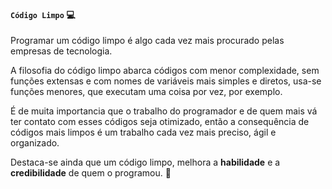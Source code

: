  #### `Código Limpo` 💻



Programar um código limpo é algo cada vez mais procurado pelas empresas de tecnologia.

A filosofia do código limpo abarca códigos com menor complexidade, sem funções extensas e com nomes de variáveis mais simples e diretos, usa-se funções menores, que executam uma coisa por vez, por exemplo.

É de muita importancia que o trabalho do programador e de quem mais vá ter contato com esses códigos seja otimizado, então a consequência de códigos mais limpos é um trabalho cada vez mais preciso, ágil e organizado.

Destaca-se ainda que um código limpo, melhora a **habilidade** e a **credibilidade** de quem o programou. 👾